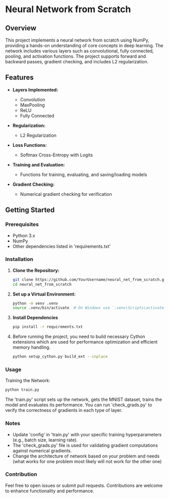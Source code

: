 # Neural Network from Scratch

## Overview

This project implements a neural network from scratch using NumPy, providing a hands-on understanding of core concepts in deep learning. The network includes various layers such as convolutional, fully connected, pooling, and activation functions. The project supports forward and backward passes, gradient checking, and includes L2 regularization.

## Features

- **Layers Implemented:**
  - Convolution
  - MaxPooling
  - ReLU
  - Fully Connected

- **Regularization:**
  - L2 Regularization
- **Loss Functions:**
  - Softmax Cross-Entropy with Logits

- **Training and Evaluation:**
  - Functions for training, evaluating, and saving/loading models
- **Gradient Checking:**
  - Numerical gradient checking for verification

## Getting Started

### Prerequisites

- Python 3.x
- NumPy
- Other dependencies listed in 'requirements.txt'


### Installation

1. **Clone the Repository:**
   ```bash
   git clone https://github.com/YourUsername/neural_net_from_scratch.git
   cd neural_net_from_scratch

   ```
2. **Set up a Virtual Environment:**
   ```bash
   python -m venv .venv
   source .venv/bin/activate  # On Windows use `.venv\Scripts\activate`
3. **Install Dependencies**
   ```bash
   pip install -r requirements.txt
   ```
4. Before running the project, you need to build necessary Cython extensions which are used for performance
optimization and efficient memory handling.
   ```bash
   python setup_cython.py build_ext --inplace
   ```
### Usage

Training the Network:
   ```bash
   python train.py
   ```
The 'train.py' script sets up the network, gets the MNIST dataset, 
trains the model and evaluates its performance. 
You can run 'check_grads.py' to verify the correctness of gradients in each type of layer. 



### Notes

- Update 'config' in 'train.py' with your specific training hyperparameters (e.g., batch size, learning rate).
- The 'check_grads.py' file is used for validating gradient computations against numerical gradients.
- Change the architecture of network based on your problem and needs (what works for one problem
most likely will not work for the other one)

### Contribution
Feel free to open issues or submit pull requests. Contributions are welcome to enhance functionality and performance.


